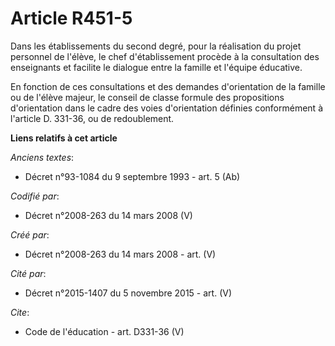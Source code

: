 # Article R451-5

Dans les établissements du second degré, pour la réalisation du projet personnel de l'élève, le chef d'établissement procède
à la consultation des enseignants et facilite le dialogue entre la famille et l'équipe éducative. 

En fonction de ces consultations et des demandes d'orientation de la famille ou de l'élève majeur, le conseil de classe
formule des propositions d'orientation dans le cadre des voies d'orientation définies conformément à l'article D. 331-36, ou
de redoublement.

**Liens relatifs à cet article**

_Anciens textes_:

  - Décret n°93-1084 du 9 septembre 1993 - art. 5 (Ab)

_Codifié par_:

  - Décret n°2008-263 du 14 mars 2008 (V)

_Créé par_:

  - Décret n°2008-263 du 14 mars 2008 - art. (V)

_Cité par_:

  - Décret n°2015-1407 du 5 novembre 2015 - art. (V)

_Cite_:

  - Code de l'éducation - art. D331-36 (V)
